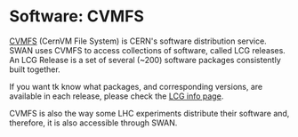 # Software: CVMFS

[CVMFS](https://cernvm.cern.ch/portal/filesystem) (CernVM File System) is CERN's software distribution service. 
SWAN uses CVMFS to access collections of software, called LCG releases. An LCG Release is a set of several (~200) software packages 
consistently built together.
 
If you want tk know what packages, and corresponding versions, are available in each release, please check the 
[LCG info page](http://lcginfo.cern.ch/).

CVMFS is also the way some LHC experiments distribute their software and, therefore, it is also accessible through SWAN.